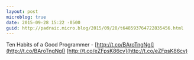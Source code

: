 ```yaml
---
layout: post
microblog: true
date: 2015-09-28 15:22 -0500
guid: http://padraic.micro.blog/2015/09/28/t648593764722835456.html
---
```

Ten Habits of a Good Programmer - [http://t.co/BAroTngNgI](http://t.co/BAroTngNgI) [http://t.co/eZFpsK86cv](http://t.co/eZFpsK86cv)
